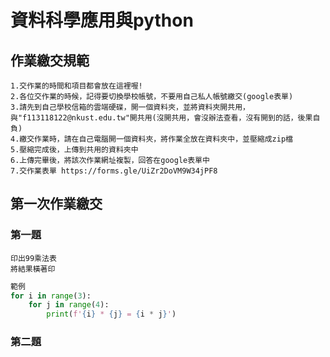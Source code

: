 # 資料科學應用與python
## 作業繳交規範
```
1.交作業的時間和項目都會放在這裡喔!
2.各位交作業的時候，記得要切換學校帳號，不要用自己私人帳號繳交(google表單)
3.請先到自己學校信箱的雲端硬碟，開一個資料夾，並將資料夾開共用，與"f113118122@nkust.edu.tw"開共用(沒開共用，會沒辦法查看，沒有開到的話，後果自負)
4.繳交作業時，請在自己電腦開一個資料夾，將作業全放在資料夾中，並壓縮成zip檔
5.壓縮完成後，上傳到共用的資料夾中
6.上傳完畢後，將該次作業網址複製，回答在google表單中
7.交作業表單 https://forms.gle/UiZr2DoVM9W34jPF8
```
## 第一次作業繳交
### 第一題
```
印出99乘法表
將結果橫著印
```
```python
範例
for i in range(3):
    for j in range(4):
        print(f'{i} * {j} = {i * j}')
```
### 第二題
```

```
